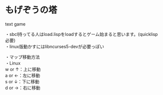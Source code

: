 ﻿# もげぞうの塔
text game

・sbcl持ってる人はload.lispをloadするとゲーム始まると思います。(quicklisp必要)  
・linux版動かすにはlibncurses5-devが必要っぽい  

・マップ移動方法  
・Linux  
   w or ↑：上に移動  
   a or ←：左に移動  
   s or ↓：下に移動  
   d or →：右に移動  

